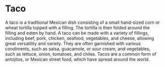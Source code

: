 # Taco
A taco is a traditional Mexican dish consisting of a small hand-sized corn or wheat tortilla topped with a filling. The tortilla is then folded around the filling and eaten by hand. A taco can be made with a variety of fillings, including beef, pork, chicken, seafood, vegetables, and cheese, allowing great versatility and variety. They are often garnished with various condiments, such as salsa, guacamole, or sour cream, and vegetables, such as lettuce, onion, tomatoes, and chiles. Tacos are a common form of antojitos, or Mexican street food, which have spread around the world.